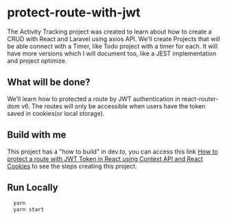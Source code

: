 
# protect-route-with-jwt
The Activity Tracking project was created to learn about how to create a CRUD with React and Laravel using axios API. We'll create Projects that will be able connect with a Timer, like Todo project with a timer for each. It will have more versions which I will document too, like a JEST implementation and project optimize.

## What will be done?
We’ll learn how to protected a route by JWT authentication in react-router-dom v6. The routes will only be accessible when users have the token saved in cookies(or local storage).

## Build with me
This project has a "how to build" in dev.to, you can access this link [How to protect a route with JWT Token in React using Context API and React Cookies](https://dev.to/vinibgoulart/how-to-protected-a-route-with-jwt-token-in-react-using-context-api-l38) to see the steps creating this project.
## Run Locally
```bash
  yarn
  yarn start
```
